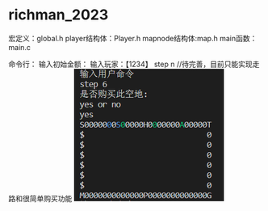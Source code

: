 # richman_2023

宏定义：global.h
player结构体：Player.h
mapnode结构体:map.h
main函数：main.c

命令行：
输入初始金额：
输入玩家：【1234】
step n //待完善，目前只能实现走路和很简单购买功能
![Alt text](image.png)